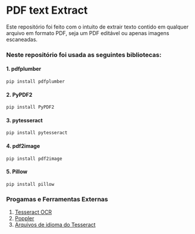 # PDF text Extract
Este repositório foi feito com o intuito de extrair texto contido em qualquer arquivo em formato PDF, seja um PDF editável ou apenas imagens escaneadas.

### Neste repositório foi usada as seguintes bibliotecas:
#### 1. pdfplumber
```
pip install pdfplumber
```

#### 2. PyPDF2
```
pip install PyPDF2
```

#### 3. pytesseract
```
pip install pytesseract
```

#### 4. pdf2image
```
pip install pdf2image
```

#### 5. Pillow
```
pip install pillow
```

### Progamas e Ferramentas Externas
1. [Tesseract OCR](https://github.com/tesseract-ocr/tesseract)
2. [Poppler](https://github.com/oschwartz10612/poppler-windows/releases)
3. [Arquivos de idioma do Tesseract](https://github.com/tesseract-ocr/tessdata)

